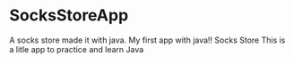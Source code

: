 # SocksStoreApp
A socks store made it with java. My first app with java!!
Socks Store
This is a litle app to practice and learn Java
